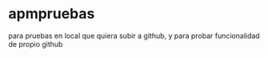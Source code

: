 # apmpruebas
para pruebas en local que quiera subir a github, y para probar funcionalidad de propio github
